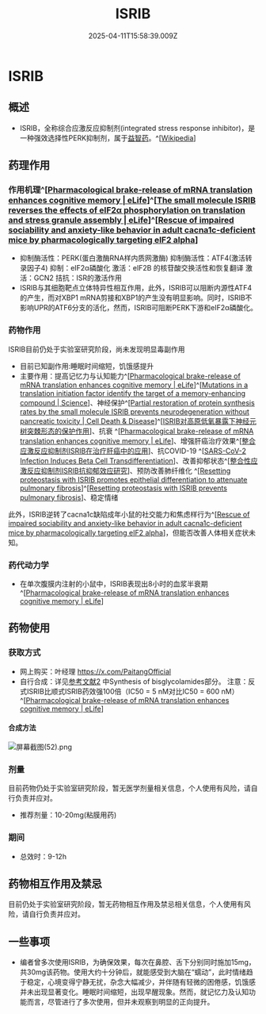 ﻿---
title: ISRIB
description: 
published: true
date: 2025-04-11T15:58:39.009Z
tags: 
editor: markdown
dateCreated: 2025-04-11T15:58:34.573Z
---

# ISRIB
## 概述
- ISRIB，全称综合应激反应抑制剂(integrated stress response inhibitor)，是一种强效选择性PERK抑制剂，属于[益智药](/drug/nootropic/益智药概述及索引)。^[[Wikipedia](https://en.wikipedia.org/wiki/ISRIB)]
## 药理作用
### 作用机理^[[Pharmacological brake-release of mRNA translation enhances cognitive memory | eLife](https://elifesciences.org/articles/00498)]^[[The small molecule ISRIB reverses the effects of eIF2α phosphorylation on translation and stress granule assembly | eLife](https://elifesciences.org/articles/05033)]^[[Rescue of impaired sociability and anxiety-like behavior in adult cacna1c-deficient mice by pharmacologically targeting eIF2 alpha](https://d.wanfangdata.com.cn/periodical/ChlQZXJpb2RpY2FsRW5nTmV3UzIwMjEwMzAyEiA3YWUxZjJlY2ZhOGZjY2RmM2RkZGMyOGE0NGRhNTVkYxoIa2ZzdmwzdWI%3D)]
- 抑制酶活性：PERK(蛋白激酶RNA样内质网激酶)
抑制酶活性：ATF4(激活转录因子4)
抑制：eIF2α磷酸化
激活：elF2B 的核苷酸交换活性和恢复翻译
激活：GCN2
拮抗：ISR的激活作用
- ISRIB与其细胞靶点立体特异性相互作用，此外，ISRIB可以阻断内源性ATF4的产生，而对XBP1 mRNA剪接和XBP1的产生没有明显影响。同时，ISRIB不影响UPR的ATF6分支的活化，然而，ISRIB可阻断PERK下游和eIF2α磷酸化。
### 药物作用
ISRIB目前仍处于实验室研究阶段，尚未发现明显毒副作用
- 目前已知副作用:睡眠时间缩短，饥饿感提升
- 主要作用：提高记忆力与认知能力^[[Pharmacological brake-release of mRNA translation enhances cognitive memory | eLife](https://elifesciences.org/articles/00498)]^[[Mutations in a translation initiation factor identify the target of a memory-enhancing compound | Science](https://www.science.org/doi/10.1126/science.aaa6986)]、神经保护^[[Partial restoration of protein synthesis rates by the small molecule ISRIB prevents neurodegeneration without pancreatic toxicity | Cell Death & Disease](https://www.nature.com/articles/cddis201549)]^[[ISRIB对高原低氧暴露下神经元树突棘形态的保护作用](https://d.wanfangdata.com.cn/periodical/ChpNaW5lclBlcmlvZGljYWxDSEkyMDIzMDMyMRINeXh6bTIwMjIwNjAwNRoIOHdlbXVvcjQ%3D)]、抗衰 ^[[Pharmacological brake-release of mRNA translation enhances cognitive memory | eLife](https://elifesciences.org/articles/00498)]、增强肝癌治疗效果^[[整合应激反应抑制剂ISRIB在治疗肝癌中的应用](https://d.wanfangdata.com.cn/patent/CN202410703287.8)]、抗COVID-19 ^[[SARS-CoV-2 Infection Induces Beta Cell Transdifferentiation](https://www.cell.com/cell-metabolism/fulltext/S1550-4131(21)00232-1?_returnURL=https%3A%2F%2Flinkinghub.elsevier.com%2Fretrieve%2Fpii%2FS1550413121002321%3Fshowall%3Dtrue)]、改善抑郁状态^[[整合性应激反应抑制剂ISRIB抗抑郁效应研究](https://www.zhangqiaokeyan.com/academic-degree-domestic_mphd_thesis/020319794019.html)]、预防改善肺纤维化 ^[[Resetting proteostasis with ISRIB promotes epithelial differentiation to attenuate pulmonary fibrosis](https://www.pnas.org/doi/full/10.1073/pnas.2101100118)]^[[Resetting proteostasis with ISRIB prevents pulmonary fibrosis](https://www.biorxiv.org/content/10.1101/2020.02.26.965566v1.full)]、稳定情绪

此外，ISRIB逆转了cacna1c缺陷成年小鼠的社交能力和焦虑样行为^[[Rescue of impaired sociability and anxiety-like behavior in adult cacna1c-deficient mice by pharmacologically targeting eIF2 alpha](https://d.wanfangdata.com.cn/periodical/ChlQZXJpb2RpY2FsRW5nTmV3UzIwMjEwMzAyEiA3YWUxZjJlY2ZhOGZjY2RmM2RkZGMyOGE0NGRhNTVkYxoIa2ZzdmwzdWI%3D)]，但能否改善人体相关症状未知。

### 药代动力学
- 在单次腹膜内注射的小鼠中，ISRIB表现出8小时的血浆半衰期^[[Pharmacological brake-release of mRNA translation enhances cognitive memory | eLife](https://elifesciences.org/articles/00498)]
## 药物使用
### 获取方式
- 网上购买：叶经理 https://x.com/PaitangOfficial
- 自行合成：详见[参考文献2](https://elifesciences.org/articles/00498) 中Synthesis of bisglycolamides部分。
注意：反式ISRIB比顺式ISRIB药效强100倍（IC50 = 5 nM对比IC50 = 600 nM）^[[Pharmacological brake-release of mRNA translation enhances cognitive memory | eLife](https://elifesciences.org/articles/00498)]

#### 合成方法
![屏幕截图(52).png](/屏幕截图(52).png)

### 剂量
目前药物仍处于实验室研究阶段，暂无医学剂量相关信息，个人使用有风险，请自行负责并应对。

- 推荐剂量：10-20mg(粘膜用药)

### 期间
- 总效时：9-12h

## 药物相互作用及禁忌
目前仍处于实验室研究阶段，暂无药物相互作用及禁忌相关信息，个人使用有风险，请自行负责并应对。

## 一些事项
- 编者曾多次使用ISRIB，为确保效果，每次在鼻腔、舌下分别同时施加15mg，共30mg该药物。使用大约十分钟后，就能感受到大脑在“蠕动”，此时情绪趋于稳定，心境变得宁静无扰，杂念大幅减少，并伴随有轻微的困倦感，饥饿感并未出现显著变化。睡眠时间缩短，出现早醒现象。然而，就记忆力及认知功能而言，尽管进行了多次使用，但并未观察到明显的正向提升。

